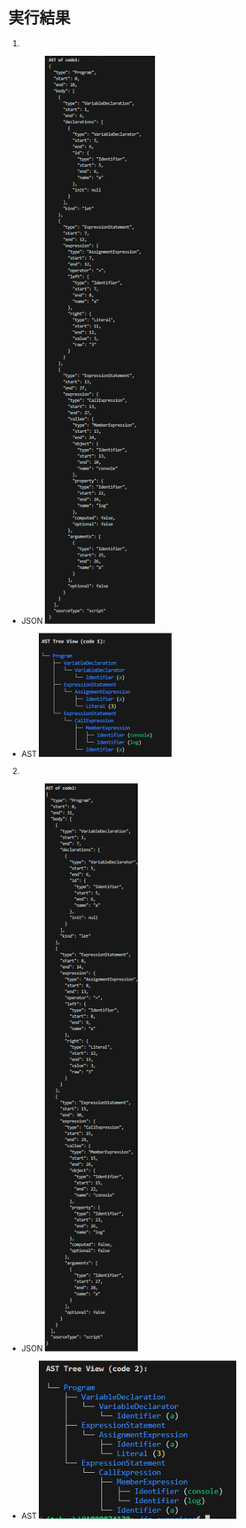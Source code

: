 # 実行結果

1.

- JSON
  ![Alt text](image.png)

- AST
  ![Alt text](image-1.png)

2.

- JSON
  ![Alt text](image-2.png)

- AST
  ![Alt text](image-3.png)

<!-- 以下は旧問題の回答 -->
<!-- ![Alt text](image.png) -->
